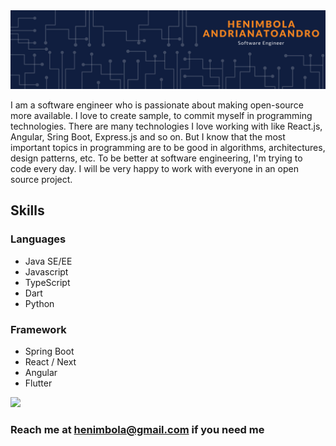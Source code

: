 <img alt="Henimbola Andrianatoandr banner" src="assets/heni-banner.png"/>

I am a software engineer who is passionate about making open-source more available. I love to create sample, to commit myself in programming technologies.
There are many technologies I love working with like React.js, Angular, Sring Boot, Express.js and so on. But I know that the most important topics in programming are to be good in algorithms, architectures, design patterns, etc. To be better at software engineering, I'm trying to code every day. I will be very happy to work with everyone in an open source project.

## Skills
### Languages
- Java SE/EE
- Javascript
- TypeScript
- Dart
- Python

### Framework
- Spring Boot
- React / Next
- Angular
- Flutter

<img src="https://www.vectorlogo.zone/util/preview.html?image=/logos/dartlang/dartlang-icon.svg" />

### Reach me at [henimbola@gmail.com](henimbola@gmail.com) if you need me